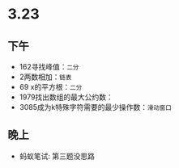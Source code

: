 # 3.23

## 下午

- 162寻找峰值：`二分`
- 2两数相加：`链表`
- 69 x的平方根：`二分`
- 1979找出数组的最大公约数：
- 3085成为k特殊字符需要的最少操作数：`滑动窗口`

## 晚上

- 蚂蚁笔试: 第三题没思路